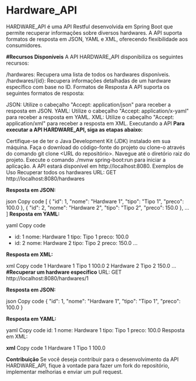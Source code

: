 # Hardware_API
HARDWARE_API é uma API Restful desenvolvida em Spring Boot que permite recuperar informações sobre diversos hardwares. A API suporta formatos de resposta em JSON, YAML e XML, oferecendo flexibilidade aos consumidores.

**#Recursos Disponíveis**
A API HARDWARE_API disponibiliza os seguintes recursos:

/hardwares: Recupera uma lista de todos os hardwares disponíveis.
/hardwares/{id}: Recupera informações detalhadas de um hardware específico com base no ID.
Formatos de Resposta
A API suporta os seguintes formatos de resposta:

JSON: Utilize o cabeçalho "Accept: application/json" para receber a resposta em JSON.
YAML: Utilize o cabeçalho "Accept: application/x-yaml" para receber a resposta em YAML.
XML: Utilize o cabeçalho "Accept: application/xml" para receber a resposta em XML.
Executando a API
**Para executar a API HARDWARE_API, siga as etapas abaixo:**

Certifique-se de ter o Java Development Kit (JDK) instalado em sua máquina.
Faça o download do código-fonte do projeto ou clone-o através do comando git clone <URL do repositório>.
Navegue até o diretório raiz do projeto.
Execute o comando ./mvnw spring-boot:run para iniciar a aplicação.
A API estará disponível em http://localhost:8080.
Exemplos de Uso
Recuperar todos os hardwares
URL: GET http://localhost:8080/hardwares

**Resposta em JSON:**

json
Copy code
[
  {
    "id": 1,
    "nome": "Hardware 1",
    "tipo": "Tipo 1",
    "preco": 100.0
  },
  {
    "id": 2,
    "nome": "Hardware 2",
    "tipo": "Tipo 2",
    "preco": 150.0
  },
  ...
]
**Resposta em YAML:**

yaml
Copy code
- id: 1
  nome: Hardware 1
  tipo: Tipo 1
  preco: 100.0
- id: 2
  nome: Hardware 2
  tipo: Tipo 2
  preco: 150.0
...

**Resposta em XML:**

xml
Copy code
<hardwares>
  <hardware>
    <id>1</id>
    <nome>Hardware 1</nome>
    <tipo>Tipo 1</tipo>
    <preco>100.0</preco>
  </hardware>
  <hardware>
    <id>2</id>
    <nome>Hardware 2</nome>
    <tipo>Tipo 2</tipo>
    <preco>150.0</preco>
  </hardware>
  ...
</hardwares>
**#Recuperar um hardware específico**
URL: GET http://localhost:8080/hardwares/1

**Resposta em JSON:**

json
Copy code
{
  "id": 1,
  "nome": "Hardware 1",
  "tipo": "Tipo 1",
  "preco": 100.0
}

**Resposta em YAML:**

yaml
Copy code
id: 1
nome: Hardware 1
tipo: Tipo 1
preco: 100.0
Resposta em XML:

**xml**
Copy code
<hardware>
  <id>1</id>
  <nome>Hardware 1</nome>
  <tipo>Tipo 1</tipo>
  <preco>100.0</preco>
</hardware>

**Contribuição**
Se você deseja contribuir para o desenvolvimento da API HARDWARE_API, fique à vontade para fazer um fork do repositório, implementar melhorias e enviar um pull request.
